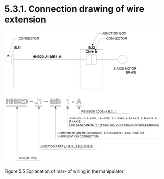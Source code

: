 ﻿# 5.3.1. Connection drawing of wire extension


![](../../_assets/그림_5.5_본체내배선기호설명.png)

Figure 5.5 Explanation of mark of wiring in the manipulator


